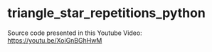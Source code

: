 # triangle_star_repetitions_python
Source code presented in this Youtube Video: https://youtu.be/XoiGnBGhHwM
